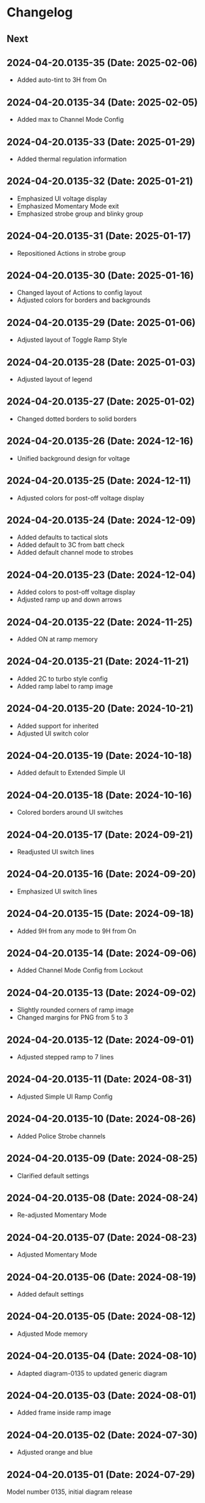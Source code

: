 # Changelog

## Next

## 2024-04-20.0135-35 (Date: 2025-02-06)

- Added auto-tint to 3H from On

## 2024-04-20.0135-34 (Date: 2025-02-05)

- Added max to Channel Mode Config

## 2024-04-20.0135-33 (Date: 2025-01-29)

- Added thermal regulation information

## 2024-04-20.0135-32 (Date: 2025-01-21)

- Emphasized UI voltage display
- Emphasized Momentary Mode exit
- Emphasized strobe group and blinky group

## 2024-04-20.0135-31 (Date: 2025-01-17)

- Repositioned Actions in strobe group

## 2024-04-20.0135-30 (Date: 2025-01-16)

- Changed layout of Actions to config layout
- Adjusted colors for borders and backgrounds

## 2024-04-20.0135-29 (Date: 2025-01-06)

- Adjusted layout of Toggle Ramp Style

## 2024-04-20.0135-28 (Date: 2025-01-03)

- Adjusted layout of legend

## 2024-04-20.0135-27 (Date: 2025-01-02)

- Changed dotted borders to solid borders

## 2024-04-20.0135-26 (Date: 2024-12-16)

- Unified background design for voltage

## 2024-04-20.0135-25 (Date: 2024-12-11)

- Adjusted colors for post-off voltage display

## 2024-04-20.0135-24 (Date: 2024-12-09)

- Added defaults to tactical slots
- Added default to 3C from batt check
- Added default channel mode to strobes

## 2024-04-20.0135-23 (Date: 2024-12-04)

- Added colors to post-off voltage display
- Adjusted ramp up and down arrows

## 2024-04-20.0135-22 (Date: 2024-11-25)

- Added ON at ramp memory

## 2024-04-20.0135-21 (Date: 2024-11-21)

- Added 2C to turbo style config
- Added ramp label to ramp image

## 2024-04-20.0135-20 (Date: 2024-10-21)

- Added support for inherited
- Adjusted UI switch color

## 2024-04-20.0135-19 (Date: 2024-10-18)

- Added default to Extended Simple UI

## 2024-04-20.0135-18 (Date: 2024-10-16)

- Colored borders around UI switches

## 2024-04-20.0135-17 (Date: 2024-09-21)

- Readjusted UI switch lines

## 2024-04-20.0135-16 (Date: 2024-09-20)

- Emphasized UI switch lines

## 2024-04-20.0135-15 (Date: 2024-09-18)

- Added 9H from any mode to 9H from On

## 2024-04-20.0135-14 (Date: 2024-09-06)

- Added Channel Mode Config from Lockout

## 2024-04-20.0135-13 (Date: 2024-09-02)

- Slightly rounded corners of ramp image
- Changed margins for PNG from 5 to 3

## 2024-04-20.0135-12 (Date: 2024-09-01)

- Adjusted stepped ramp to 7 lines

## 2024-04-20.0135-11 (Date: 2024-08-31)

- Adjusted Simple UI Ramp Config

## 2024-04-20.0135-10 (Date: 2024-08-26)

- Added Police Strobe channels

## 2024-04-20.0135-09 (Date: 2024-08-25)

- Clarified default settings

## 2024-04-20.0135-08 (Date: 2024-08-24)

- Re-adjusted Momentary Mode

## 2024-04-20.0135-07 (Date: 2024-08-23)

- Adjusted Momentary Mode

## 2024-04-20.0135-06 (Date: 2024-08-19)

- Added default settings

## 2024-04-20.0135-05 (Date: 2024-08-12)

- Adjusted Mode memory

## 2024-04-20.0135-04 (Date: 2024-08-10)

- Adapted diagram-0135 to updated generic diagram

## 2024-04-20.0135-03 (Date: 2024-08-01)

- Added frame inside ramp image

## 2024-04-20.0135-02 (Date: 2024-07-30)

- Adjusted orange and blue

## 2024-04-20.0135-01 (Date: 2024-07-29)

Model number 0135, initial diagram release
